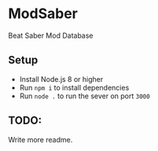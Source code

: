 # ModSaber
Beat Saber Mod Database

## Setup
* Install Node.js 8 or higher
* Run `npm i` to install dependencies
* Run `node .` to run the sever on port `3000`

## TODO:
Write more readme.

